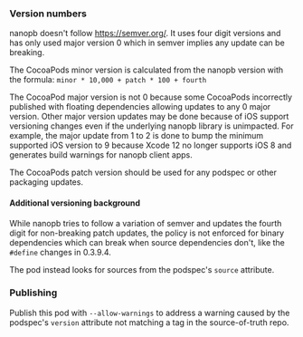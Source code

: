 ### Version numbers

nanopb doesn't follow https://semver.org/. It uses four digit versions and has
only used major version 0 which in semver implies any update can be
breaking.

The CocoaPods minor version is calculated from the nanopb version with the
formula:
`minor * 10,000 + patch * 100 + fourth`

The CocoaPod major version is not 0 because some CocoaPods incorrectly published
with floating dependencies allowing updates to any 0 major version. Other major
version updates may be done because of iOS support versioning changes even
if the underlying nanopb library is unimpacted. For example, the major update
from 1 to 2 is done to bump the minimum supported iOS version to 9 because
Xcode 12 no longer supports iOS 8 and generates build warnings for nanopb
client apps.

The CocoaPods patch version should be used for any podspec or other packaging
updates.

#### Additional versioning background

While nanopb tries to follow a variation of semver and updates the fourth digit
for non-breaking patch updates, the policy is not enforced for binary
dependencies which can break when source dependencies don't, like the `#define`
changes in 0.3.9.4.

The pod instead looks for sources from the podspec's `source` attribute.

### Publishing

Publish this pod with `--allow-warnings` to address a warning caused by
the podspec's `version` attribute not matching a tag in the source-of-truth repo.
